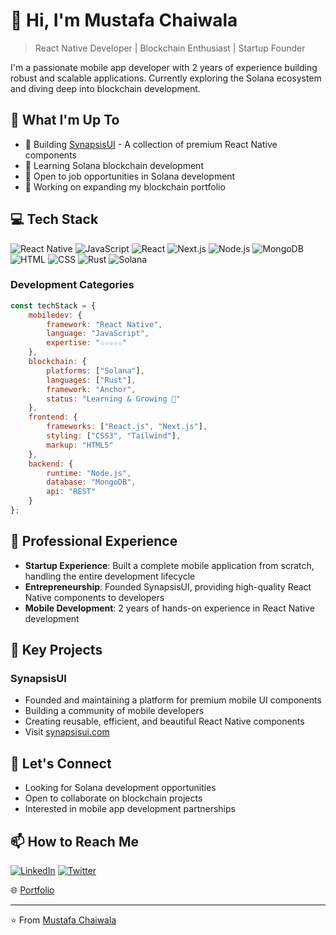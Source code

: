 # 👋 Hi, I'm Mustafa Chaiwala

> React Native Developer | Blockchain Enthusiast | Startup Founder

I'm a passionate mobile app developer with 2 years of experience building robust and scalable applications. Currently exploring the Solana ecosystem and diving deep into blockchain development.

## 🚀 What I'm Up To

- 🎯 Building [SynapsisUI](https://www.synapsisui.com) - A collection of premium React Native components
- 🌱 Learning Solana blockchain development
- 💼 Open to job opportunities in Solana development
- 🔭 Working on expanding my blockchain portfolio

## 💻 Tech Stack

![React Native](https://img.shields.io/badge/React_Native-20232A?style=for-the-badge&logo=react&logoColor=61DAFB)
![JavaScript](https://img.shields.io/badge/JavaScript-F7DF1E?style=for-the-badge&logo=javascript&logoColor=black)
![React](https://img.shields.io/badge/React-20232A?style=for-the-badge&logo=react&logoColor=61DAFB)
![Next.js](https://img.shields.io/badge/Next.js-000000?style=for-the-badge&logo=next.js&logoColor=white)
![Node.js](https://img.shields.io/badge/Node.js-43853D?style=for-the-badge&logo=node.js&logoColor=white)
![MongoDB](https://img.shields.io/badge/MongoDB-4EA94B?style=for-the-badge&logo=mongodb&logoColor=white)
![HTML](https://img.shields.io/badge/HTML5-E34F26?style=for-the-badge&logo=html5&logoColor=white)
![CSS](https://img.shields.io/badge/CSS3-1572B6?style=for-the-badge&logo=css3&logoColor=white)
![Rust](https://img.shields.io/badge/Rust-000000?style=for-the-badge&logo=rust&logoColor=white)
![Solana](https://img.shields.io/badge/Solana-9945FF?style=for-the-badge&logo=solana&logoColor=white)

### Development Categories
```javascript
const techStack = {
    mobiledev: {
        framework: "React Native",
        language: "JavaScript",
        expertise: "☆☆☆☆☆"
    },
    blockchain: {
        platforms: ["Solana"],
        languages: ["Rust"],
        framework: "Anchor",
        status: "Learning & Growing 🌱"
    },
    frontend: {
        frameworks: ["React.js", "Next.js"],
        styling: ["CSS3", "Tailwind"],
        markup: "HTML5"
    },
    backend: {
        runtime: "Node.js",
        database: "MongoDB",
        api: "REST"
    }
};
```

## 🎯 Professional Experience

- **Startup Experience**: Built a complete mobile application from scratch, handling the entire development lifecycle
- **Entrepreneurship**: Founded SynapsisUI, providing high-quality React Native components to developers
- **Mobile Development**: 2 years of hands-on experience in React Native development

## 🌟 Key Projects

### SynapsisUI
- Founded and maintaining a platform for premium mobile UI components
- Building a community of mobile developers
- Creating reusable, efficient, and beautiful React Native components
- Visit [synapsisui.com](https://www.synapsisui.com)

## 🤝 Let's Connect

- Looking for Solana development opportunities
- Open to collaborate on blockchain projects
- Interested in mobile app development partnerships

## 📫 How to Reach Me

[![LinkedIn](https://img.shields.io/badge/LinkedIn-0077B5?style=for-the-badge&logo=linkedin&logoColor=white)](https://www.linkedin.com/in/mustafa-chaiwala-7a3890226/)
[![Twitter](https://img.shields.io/badge/Twitter-1DA1F2?style=for-the-badge&logo=twitter&logoColor=white)](https://x.com/MustafaCha47413)

🌐 [Portfolio](https://tm-solutions-ten.vercel.app/)

---

⭐️ From [Mustafa Chaiwala](https://github.com/Blaze5333)

